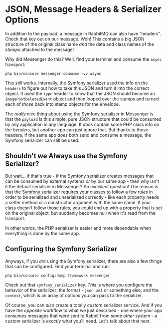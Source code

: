 # JSON, Message Headers & Serializer Options

In addition to the payload, a message in RabbitMQ can also have "headers". Check
that key out on our message. Woh! This contains a big JSON structure of the original
class name *and* the data and class names of the *stamps* attached to the message!

Why did Messenger do this? Well, find your terminal and consume the `async` transport:

```terminal
php bin/console messenger:consume -vv async
```

This *still* works. Internally, the Symfony serializer used the info on the
`headers` to figure out how to take this JSON and turn it into the correct
object. It used the `type` header to know that the JSON should become an
`ImagePostDeletedEvent` object and then looped over the stamps and turned each
of *those* back into stamp objects for the envelope.

The *really* nice thing about using the Symfony serializer in Messenger is that
the `payload` is this simple, pure JSON structure that could be consumed by
any application in any language. It *does* contain some PHP class info on the
*headers*, but another app can just ignore that. But thanks to those headers,
if the same app *does* both send and consume a message, the Symfony serializer
can still be used.

## Shouldn't we Always use the Symfony Serializer?

But wait... if that's true - if the Symfony serializer creates messages that
can be consumed by external systems *or* by our same app - then why isn't it
the default serializer in Messenger? An *excellent* question! The reason is
that the Symfony serializer requires your classes to follow a few *rules* in
order to be serialized and unserialized correctly - like each property needs a
setter method or a constructor argument with the same name. If your class doesn't
follow those rules, you could end up with a property that is set on the original
object, but suddenly becomes null when it's read from the transport.

In other words, the PHP serializer is easier and more dependable when everything
is done by the same app.

## Configuring the Symfony Serializer

Anyways, if you *are* using the Symfony serializer, there are also a few things
that can be configured. Find your terminal and run:

```terminal
php bin/console config:dump framework messenger
```

Check out that `symfony_serializer` key. *This* is where you configure the behavior
of the serializer: the format - `json`, `xml` or something else, and the
`context`, which is an array of options you can pass to the serializer.

Of course, you can *also* create a totally *custom* serializer service. And if
you have the *opposite* workflow to what we just described - one where your
app *consumes* messages that were sent to Rabbit from some *other* system - a custom
serializer is *exactly* what you'll need. Let's talk about that next.
